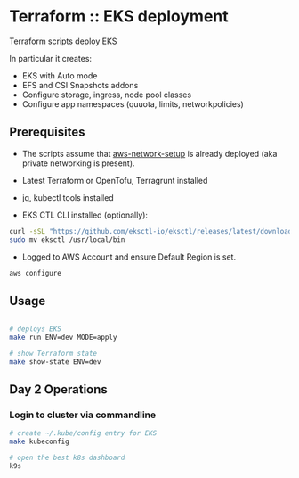 # Terraform :: EKS  deployment

Terraform scripts deploy EKS

In particular it creates:

- EKS with Auto mode
- EFS and CSI Snapshots addons
- Configure storage, ingress, node pool classes
- Configure app namespaces (quuota, limits, networkpolicies)

## Prerequisites

- The scripts assume that [aws-network-setup](../aws-network-setup) is already deployed (aka private networking is present).

- Latest Terraform or OpenTofu, Terragrunt installed

- jq, kubectl tools installed

- EKS CTL CLI installed (optionally):

```bash
curl -sSL "https://github.com/eksctl-io/eksctl/releases/latest/download/eksctl_Linux_amd64.tar.gz" | tar -zx -o eksctl
sudo mv eksctl /usr/local/bin
```

- Logged to AWS Account and ensure Default Region is set.

```bash
aws configure
```

## Usage

```bash

# deploys EKS
make run ENV=dev MODE=apply

# show Terraform state
make show-state ENV=dev
```

## Day 2 Operations

### Login to cluster via commandline

```bash
# create ~/.kube/config entry for EKS
make kubeconfig

# open the best k8s dashboard
k9s
```
